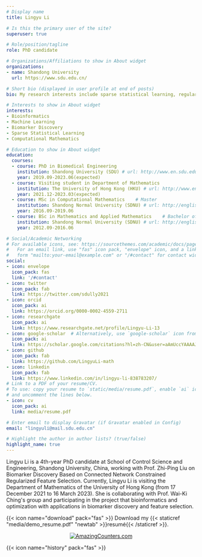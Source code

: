 ```yaml
---
# Display name
title: Lingyu Li

# Is this the primary user of the site?
superuser: true

# Role/position/tagline
role: PhD candidate

# Organizations/Affiliations to show in About widget
organizations:
- name: Shandong University
  url: https://www.sdu.edu.cn/

# Short bio (displayed in user profile at end of posts)
bio: My research interests include sparse statistical learning, regularization, graph model, data mining, feature selection and survival analysis.

# Interests to show in About widget
interests:
- Bioinformatics
- Machine Learning
- Biomarker Discovery
- Sparse Statistical Learning
- Computational Mathematics

# Education to show in About widget
education:
  courses:
  - course: PhD in Biomedical Engineering
    institution: Shandong University (SDU) # url: http://www.en.sdu.edu.cn/
    year: 2019.09-2023.06(expected)
  - course: Visiting student in Department of Mathematics
    institution: The University of Hong Kong (HKU) # url: http://www.en.sdu.edu.cn/
    year: 2021.12-2023.03(expected)
  - course: MSc in Computational Mathematics    # Master
    institution: Shandong Normal University (SDNU) # url: http://english.sdnu.edu.cn/
    year: 2016.09-2019.06
  - course: BSc in Mathematics and Applied Mathematics    # Bachelor of Science 
    institution: Shandong Normal University (SDNU) # url: http://english.sdnu.edu.cn/
    year: 2012.09-2016.06

# Social/Academic Networking
# For available icons, see: https://sourcethemes.com/academic/docs/page-builder/#icons
#   For an email link, use "fas" icon pack, "envelope" icon, and a link in the
#   form "mailto:your-email@example.com" or "/#contact" for contact widget.
social:
- icon: envelope
  icon_pack: fas
  link: '/#contact'
- icon: twitter
  icon_pack: fab
  link: https://twitter.com/sdully2021
- icon: orcid 
  icon_pack: ai
  link: https://orcid.org/0000-0002-4559-2711
- icon: researchgate  
  icon_pack: ai
  link: https://www.researchgate.net/profile/Lingyu-Li-13
- icon: google-scholar  # Alternatively, use `google-scholar` icon from `ai` icon pack
  icon_pack: ai
  link: https://scholar.google.com/citations?hl=zh-CN&user=aAmUccYAAAAJ
- icon: github
  icon_pack: fab
  link: https://github.com/LingyuLi-math
- icon: linkedin
  icon_pack: fab
  link: https://www.linkedin.com/in/lingyu-li-838783207/
# Link to a PDF of your resume/CV.
# To use: copy your resume to `static/media/resume.pdf`, enable `ai` icons in `params.toml`, 
# and uncomment the lines below.
- icon: cv
  icon_pack: ai
  link: media/resume.pdf

# Enter email to display Gravatar (if Gravatar enabled in Config)
email: "lingyuli@mail.sdu.edu.cn"

# Highlight the author in author lists? (true/false)
highlight_name: true
---
```


Lingyu Li is a 4th-year PhD candidate at School of Control Science and Engineering, Shandong University, China, working with Prof. Zhi-Ping Liu on Biomarker Discovery Based on Connected Network Constrained Regularized Feature Selection.
Currently, Lingyu Li is visiting the Department of Mathematics of the University of Hong Kong (from 17 December 2021 to 16 March 2023). 
She is collaborating with Prof. Wai-Ki Ching's group and participating in the project that bioinformatics and optimization with applications in biomarker discovery and feature selection. 




<!-- she is visiting the Department of Mathematics of the University of Hong Kong 
(from 17 December 2021 to 16 December 2022). Lingyu Li will visit the Department of Mathematics of the University of Hong Kong 
and collaborate in research with Prof. Wai-Ki Ching and his group during the period of 
1 November 2021 to 31 October 2022. She will participate in the research discussion focusing on 
bioinformatics and optimization with applications in biomarker discovery and feature selection. -->


{{< icon name="download" pack="fas" >}} Download my {{< staticref "media/demo_resume.pdf" "newtab" >}}resumé{{< /staticref >}}.


<!--Visitor LLY add-->
<div align="center"><a href="http://www.amazingcounters.com"><img border="0" src="http://cc.amazingcounters.com/counter.php?i=3249446&c=9748651" alt="AmazingCounters.com"></a></div>


<!--Time LLY add-->
<!DOCTYPE html>
<html>
<head>
    <title>显示年月日周几&动态时间</title>
    <script type="text/javascript">
        function func(){
            var date = new Date();
            var year = date.getFullYear();
            var mon = date.getMonth()+1;
            mon = mon<10?'0'+mon:mon;
            var dat = date.getDate();
            dat = dat<10?'0'+dat:dat;
            var day = date.getDay();
            var arr=['Sunday','Monday','Tuesday','Wednesday','Thursday','Friday','Saturday'];
            document.getElementById('show').innerHTML= dat+'/'+mon+'/'+year+' '+arr[day];
        }
        function showTime(){
            var date = new Date();
            var hour = date.getHours();
            hour = hour<10?'0'+hour:hour;
            var min = date.getMinutes();
            min = min<10?'0'+min:min;
            var sec = date.getSeconds();
            sec = sec<10?'0'+sec:sec;
            document.getElementById('time').innerHTML=hour+':'+min+':'+sec;
        }
        window.setInterval(showTime,1000);
    </script>
</head>
<body onload="func()">
<div id="show"></div>
<div id="time"></div>
</body>
</html>


<!--time-->
{{< icon name="history" pack="fas" >}}


